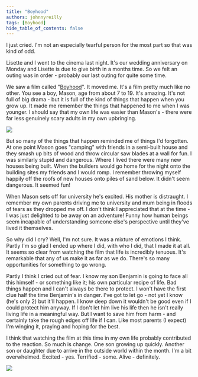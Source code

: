 ```yaml
---
title: "Boyhood"
authors: johnnyreilly
tags: [Boyhood]
hide_table_of_contents: false
---
```

I just cried. I'm not an especially tearful person for the most part so that was kind of odd.

Lisette and I went to the cinema last night. It's our wedding anniversary on Monday and Lisette is due to give birth in a months time. So we felt an outing was in order - probably our last outing for quite some time.

We saw a film called "[Boyhood](<http://en.wikipedia.org/wiki/Boyhood_(film)>)". It moved me. It's a film pretty much like no other. You see a boy, Mason, age from about 7 to 19. It's amazing. It's not full of big drama - but it is full of the kind of things that happen when you grow up. It made me remember the things that happened to me when I was younger. I should say that my own life was easier than Mason's - there were far less genuinely scary adults in my own upbringing.

![](http://www.desktop4ipad.com/wp-content/uploads/2014/07/boyhood_xxlg-500x500.jpg)

But so many of the things that happen reminded me of things I'd forgotten. At one point Mason goes "camping" with friends in a semi-built house and they smash up bits of wood and throw circular saw blades at a wall for fun. I was similarly stupid and dangerous. Where I lived there were many new houses being built. When the builders would go home for the night onto the building sites my friends and I would romp. I remember throwing myself happily off the roofs of new houses onto piles of sand below. It didn't seem dangerous. It seemed fun!

When Mason sets off for university he's excited. His mother is distraught. I remember my own parents driving me to university and mum being in floods of tears as they dropped me off. I don't think I appreciated that at the time - I was just delighted to be away on an adventure! Funny how human beings seem incapable of understanding someone else's perspective until they've lived it themselves.

So why did I cry? Well, I'm not sure. It was a mixture of emotions I think. Partly I'm so glad I ended up where I did, with who I did, that I made it at all. It seems so clear from watching the film that life is incredibly tenuous. It's remarkable that any of us make it as far as we do. There's so many opportunities for something to go wrong.

Partly I think I cried out of fear. I know my son Benjamin is going to face all this himself - or something like it; his own particular recipe of life. Bad things happen and I can't always be there to protect. I won't have the first clue half the time Benjamin's in danger. I've got to let go - not yet I know (he's only 2) but it'll happen. I know deep down it wouldn't be good even if I could protect him anyway. If I don't let him live his life then he isn't really living life in a meaningful way. But I want to save him from harm - and certainly take the rough edges off life if I can. Like most parents (I expect) I'm winging it, praying and hoping for the best.

I think that watching the film at this time in my own life probably contributed to the reaction. So much is change. One son growing up quickly. Another son or daughter due to arrive in the outside world within the month. I'm a bit overwhelmed. Excited - yes. Terrified - some. Alive - definitely.

![](https://blogger.googleusercontent.com/img/b/R29vZ2xl/AVvXsEhlKcwc4EqHo2gIMch9SslAUv-LmbVRvawPkqnVe7ueHjSuM5OmRH7-oUrhS7c1Q_2NenLogWzvPoCaT0S_vbAy353aMWnRBf3V6DEuoJwDAe8YHLX4zi4AuYk4qif8aZbl4WyOBcIZbDY/s640/2014-06-05+18.26.43.jpg)


